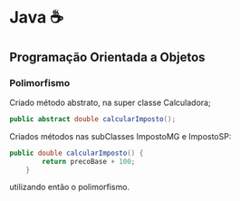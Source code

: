 # Java ☕
## Programação Orientada a Objetos
### Polimorfismo

Criado método abstrato, na super classe Calculadora;	
```java
public abstract double calcularImposto();
```

Criados métodos nas subClasses ImpostoMG e ImpostoSP:	
```java
public double calcularImposto() {
		return precoBase + 100;
	}
```
utilizando então o polimorfismo.
